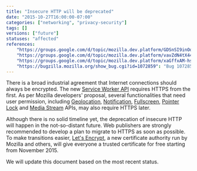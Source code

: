 ```yaml
---
title: "Insecure HTTP will be deprecated"
date: "2015-10-27T16:00:00-07:00"
categories: ["networking", "privacy-security"]
tags: []
versions: ["future"]
statuses: "affected"
references:
    "https://groups.google.com/d/topic/mozilla.dev.platform/GDSnSI9inOo/discussion": "Deprecate geolocation and getUserMedia() for unauthenticated origins"
    "https://groups.google.com/d/topic/mozilla.dev.platform/vavZdN4tX44/discussion": "Intent to deprecate: persistent permissions over HTTP"
    "https://groups.google.com/d/topic/mozilla.dev.platform/xaGffxAM-hs/discussion": "Intent to deprecate: Insecure HTTP"
    "https://bugzilla.mozilla.org/show_bug.cgi?id=1072859": "Bug 1072859 - Deprecate non-TLS usage of geolocation"
---
```

There is a broad industrial agreement that Internet connections should always be encrypted. The new [Service Worker API](https://developer.mozilla.org/en-US/docs/Web/API/Service_Worker_API) requires HTTPS from the first. As per Mozilla developers' proposal, several functionalities that need user permission, including [Geolocation](https://developer.mozilla.org/en-US/docs/Web/API/Geolocation/Using_geolocation), [Notification](https://developer.mozilla.org/en-US/docs/Web/API/Notifications_API), [Fullscreen](https://developer.mozilla.org/en-US/docs/Web/API/Fullscreen_API), [Pointer Lock](https://developer.mozilla.org/en-US/docs/Web/API/Pointer_Lock_API) and [Media Stream](https://developer.mozilla.org/en-US/docs/Web/API/Media_Streams_API) APIs, may also require HTTPS later.

Although there is no solid timeline yet, the deprecation of insecure HTTP will happen in the not-so-distant future. Web publishers are strongly recommended to develop a plan to migrate to HTTPS as soon as possible. To make transitions easier, [Let's Encrypt](https://letsencrypt.org/), a new certificate authority run by Mozilla and others, will give everyone a trusted certificate for free starting from November 2015.

We will update this document based on the most recent status.
